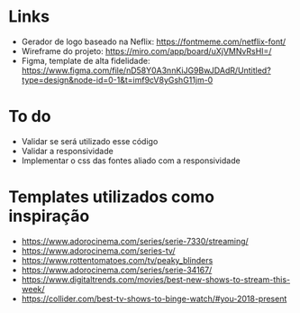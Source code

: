 # Links

- Gerador de logo baseado na Neflix:  https://fontmeme.com/netflix-font/
- Wireframe do projeto: https://miro.com/app/board/uXjVMNvRsHI=/
- Figma, template de alta fidelidade: https://www.figma.com/file/nD58Y0A3nnKiJG9BwJDAdR/Untitled?type=design&node-id=0-1&t=imf9cV8yGshG11jm-0

# To do
- Validar se será utilizado esse código
- Validar a responsividade 
- Implementar o css das fontes aliado com a responsividade 
 

# Templates utilizados como inspiração 
- https://www.adorocinema.com/series/serie-7330/streaming/ 
- https://www.adorocinema.com/series-tv/
- https://www.rottentomatoes.com/tv/peaky_blinders
- https://www.adorocinema.com/series/serie-34167/
- https://www.digitaltrends.com/movies/best-new-shows-to-stream-this-week/
- https://collider.com/best-tv-shows-to-binge-watch/#you-2018-present

